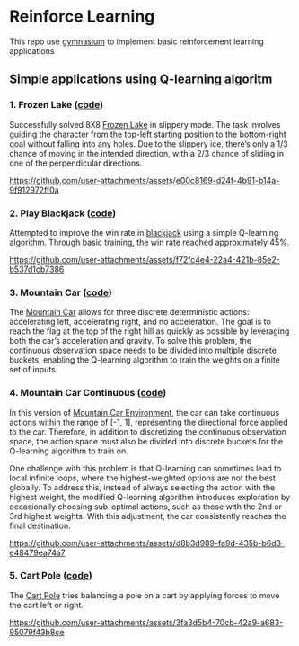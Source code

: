 # Reinforce Learning
This repo use [gymnasium](https://www.gymlibrary.dev/) to implement basic reinforcement learning applications

## Simple applications using Q-learning algoritm

### 1. Frozen Lake ([code](q_learning_apps/frozen_lake.py))
Successfully solved 8X8 [Frozen Lake](https://www.gymlibrary.dev/environments/toy_text/frozen_lake/) in slippery mode. The task involves guiding the character from the top-left starting position to the bottom-right goal without falling into any holes. Due to the slippery ice, there’s only a 1/3 chance of moving in the intended direction, with a 2/3 chance of sliding in one of the perpendicular directions.

https://github.com/user-attachments/assets/e00c8169-d24f-4b91-b14a-9f912972ff0a

### 2. Play Blackjack ([code](q_learning_apps/blackjack.py))
Attempted to improve the win rate in [blackjack](https://www.gymlibrary.dev/environments/toy_text/blackjack/) using a simple Q-learning algorithm. Through basic training, the win rate reached approximately 45%.

https://github.com/user-attachments/assets/f72fc4e4-22a4-421b-85e2-b537d1cb7386

### 3. Mountain Car ([code](q_learning_apps/mountain_car.py))
The [Mountain Car](https://www.gymlibrary.dev/environments/classic_control/mountain_car/) allows for three discrete deterministic actions: accelerating left, accelerating right, and no acceleration. The goal is to reach the flag at the top of the right hill as quickly as possible by leveraging both the car’s acceleration and gravity. To solve this problem, the continuous observation space needs to be divided into multiple discrete buckets, enabling the Q-learning algorithm to train the weights on a finite set of inputs.

### 4. Mountain Car Continuous ([code](q_learning_apps/mountain_car_continuous.py))
In this version of [Mountain Car Environment](https://www.gymlibrary.dev/environments/classic_control/mountain_car_continuous/), the car can take continuous actions within the range of [-1, 1], representing the directional force applied to the car. Therefore, in addition to discretizing the continuous observation space, the action space must also be divided into discrete buckets for the Q-learning algorithm to train on.

One challenge with this problem is that Q-learning can sometimes lead to local infinite loops, where the highest-weighted options are not the best globally. To address this, instead of always selecting the action with the highest weight, the modified Q-learning algorithm introduces exploration by occasionally choosing sub-optimal actions, such as those with the 2nd or 3rd highest weights. With this adjustment, the car consistently reaches the final destination.

https://github.com/user-attachments/assets/d8b3d989-fa9d-435b-b6d3-e48479ea74a7

### 5. Cart Pole ([code](q_learning_apps/cart_pole.py))
The [Cart Pole](https://www.gymlibrary.dev/environments/classic_control/cart_pole/) tries balancing a pole on a cart by applying forces to move the cart left or right.

https://github.com/user-attachments/assets/3fa3d5b4-70cb-42a9-a683-95079f43b8ce

